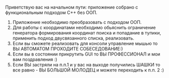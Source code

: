 Приветствую вас на начальном пути: приложение собрано с функциональным подходом C++ без ООП.
1) Приложение необходимо преобразовать с подходом ООП.
2) Для работы с координатами необходимо обьяснить ограничение генератора формирования координат поиска и попадание в тупики, применить подход двусвязанного списка, реализовать.
3) Если вы сможете реализовать для консоли управление мышью то ВЫ АВТОМАТОМ ПРОХОДИТЕ СОБЕСЕДОВАНИЕ:)
4) Если вы в состоянии прикрутить GUI то ВЫ ПРОФЕССИОНАЛ и мои вам поздравления :)
5) Если ВЫ застряли на п.п.1 и у вас на выходе получились ШАШКИ то все равно - ВЫ БОЛЬШОЙ МОЛОДЕЦ и можете переходить к п.п. 2  :)
